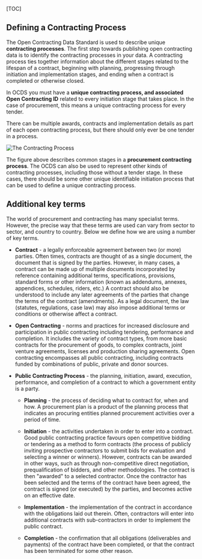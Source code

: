 [TOC]

## Defining a Contracting Process

<span class="lead">The Open Contracting Data Standard is used to describe unique **contracting processes**. The first step towards publishing open contracting data is to identify the contracting processes in your data. A contracting process ties together information about the different stages related to the lifespan of a contract, beginning with planning, progressing through initiation and implementation stages, and ending when a contract is completed or otherwise closed. </span>

In OCDS you must have a **unique contracting process, and associated Open Contracting ID** related to every initiation stage that takes place. In the case of procurement, this means a unique contracting process for every tender. 

There can be multiple awards, contracts and implementation details as part of each open contracting process, but there should only ever be one tender in a process.  

![The Contracting Process](https://raw.githubusercontent.com/open-contracting/standard/master/standard/assets/contracting_process_rc.png)

The figure above describes common stages in a **procurement contracting process**. The OCDS can also be used to represent other kinds of contracting processes, including those without a tender stage. In these cases, there should be some other unique identifiable initiation process that can be used to define a unique contracting process.

## Additional key terms

<span class="lead">The world of procurement and contracting has many specialist terms. However, the precise way that these terms are used can vary from sector to sector, and country to country. Below we define how we are using a number of key terms.</span>

- **Contract** - a legally enforceable agreement between two (or more) parties. Often times, contracts are thought of as a single document, the document that is signed by the parties. However, in many cases, a contract can be made up of multiple documents incorporated by reference containing additional terms, specifications, provisions, standard forms or other information (known as addendums, annexes, appendices, schedules, riders, etc.) A contract should also be understood to include any later agreements of the parties that change the terms of the contract (amendments). As a legal document, the law (statutes, regulations, case law) may also impose additional terms or conditions or otherwise affect a contract.

- **Open Contracting** - norms and practices for increased disclosure and participation in public contracting including tendering, performance and completion. It includes the variety of contract types, from more basic contracts for the procurement of goods, to complex contracts, joint venture agreements, licenses and production sharing agreements. Open contracting encompasses all public contracting, including contracts funded by combinations of public, private and donor sources.

- **Public Contracting Process** - the planning, initiation, award, execution, performance, and completion of a contract to which a government entity is a party.

    - **Planning** - the process of deciding what to contract for, when and how. A procurement plan is a product of the planning process that indicates an procuring entities planned procurement activities over a period of time.

    - **Initiation** - the activities undertaken in order to enter into a contract. Good public contracting practice favours open competitive bidding or tendering as a method to form contracts (the process of publicly inviting prospective contractors to submit bids for evaluation and selecting a winner or winners). However, contracts can be awarded in other ways, such as through non-competitive direct negotiation, prequalification of bidders, and other methodologies. The contract is then "awarded" to a selected contractor. Once the contractor has been selected and the terms of the contract have been agreed, the contract is signed (or executed) by the parties, and becomes active on an effective date.

    - **Implementation** - the implementation of the contract in accordance with the obligations laid out therein. Often, contractors will enter into additional contracts with sub-contractors in order to implement the public contract.

    - **Completion** - the confirmation that all obligations (deliverables and payments) of the contract have been completed, or that the contract has been terminated for some other reason.
